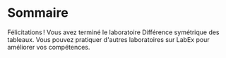 # Sommaire

Félicitations ! Vous avez terminé le laboratoire Différence symétrique des tableaux. Vous pouvez pratiquer d'autres laboratoires sur LabEx pour améliorer vos compétences.
